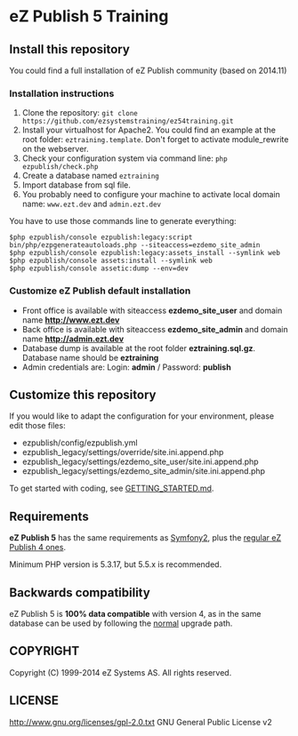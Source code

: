 # eZ Publish 5 Training

## Install this repository

You could find a full installation of eZ Publish community (based on 2014.11)

### Installation instructions

1. Clone the repository: ```git clone https://github.com/ezsystemstraining/ez54training.git```
2. Install your virtualhost for Apache2. You could find an example at the root folder: ```eztraining.template```. Don't forget to activate module_rewrite on the webserver.
3. Check your configuration system via command line: ```php ezpublish/check.php```
4. Create a database named ```eztraining```
5. Import database from sql file.
6. You probably need to configure your machine to activate local domain name: ```www.ezt.dev``` and ```admin.ezt.dev```

You have to use those commands line to generate everything:

```
$php ezpublish/console ezpublish:legacy:script bin/php/ezpgenerateautoloads.php --siteaccess=ezdemo_site_admin
$php ezpublish/console ezpublish:legacy:assets_install --symlink web
$php ezpublish/console assets:install --symlink web
$php ezpublish/console assetic:dump --env=dev
```

### Customize eZ Publish default installation 

* Front office is available with siteaccess **ezdemo_site_user** and domain name **http://www.ezt.dev**
* Back office is available with siteaccess **ezdemo_site_admin** and domain name **http://admin.ezt.dev**
* Database dump is available at the root folder **eztraining.sql.gz**. Database name should be **eztraining**
* Admin credentials are:  Login: **admin**  / Password: **publish**

## Customize this repository

If you would like to adapt the configuration for your environment, please edit those files:

* ezpublish/config/ezpublish.yml
* ezpublish_legacy/settings/override/site.ini.append.php
* ezpublish_legacy/settings/ezdemo_site_user/site.ini.append.php
* ezpublish_legacy/settings/ezdemo_site_admin/site.ini.append.php

To get started with coding, see [GETTING_STARTED.md](https://github.com/ezsystems/ezpublish-community/blob/master/GETTING_STARTED.md).

## Requirements
**eZ Publish 5** has the same requirements as [Symfony2](http://symfony.com/doc/master/reference/requirements.html),
plus the [regular eZ Publish 4 ones](http://doc.ez.no/eZ-Publish/Technical-manual/4.x/Installation/Normal-installation/Requirements-for-doing-a-normal-installation).

Minimum PHP version is 5.3.17, but 5.5.x is recommended.

## Backwards compatibility
eZ Publish 5 is **100% data compatible** with version 4, as in the same
database can be used by following the [normal](http://doc.ez.no/eZ-Publish/Upgrading) upgrade path.


## COPYRIGHT
Copyright (C) 1999-2014 eZ Systems AS. All rights reserved.

## LICENSE
http://www.gnu.org/licenses/gpl-2.0.txt GNU General Public License v2
